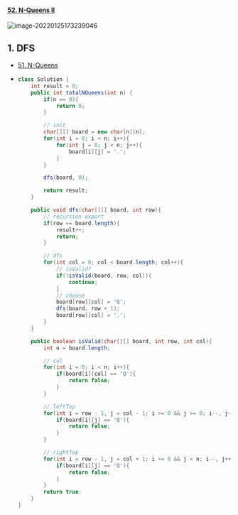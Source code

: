 #### [52. N-Queens II](https://leetcode-cn.com/problems/n-queens-ii/)

![image-20220125173239046](https://raw.githubusercontent.com/TWDH/Leetcode-From-Zero/pictures/img/image-20220125173239046.png)

## 1. DFS

- [51. N-Queens](https://leetcode-cn.com/problems/n-queens/)

- ```java
  class Solution {
      int result = 0;
      public int totalNQueens(int n) {
          if(n == 0){
              return 0;
          }
  
          // init
          char[][] board = new char[n][n];
          for(int i = 0; i < n; i++){
              for(int j = 0; j < n; j++){
                  board[i][j] = '.';
              }
          }
  
          dfs(board, 0);
  
          return result;
      }
  
      public void dfs(char[][] board, int row){
          // recursion export
          if(row == board.length){
              result++;
              return;
          }
  
          // dfs
          for(int col = 0; col < board.length; col++){
              // isValid?
              if(!isValid(board, row, col)){
                  continue;
              }
              // choose
              board[row][col] = 'Q';
              dfs(board, row + 1);
              board[row][col] = '.';
          }
      }
  
      public boolean isValid(char[][] board, int row, int col){
          int n = board.length;
  
          // col
          for(int i = 0; i < n; i++){
              if(board[i][col] == 'Q'){
                  return false;
              }
          }
  
          // leftTop
          for(int i = row - 1, j = col - 1; i >= 0 && j >= 0; i--, j--){
              if(board[i][j] == 'Q'){
                  return false;
              }
          }
  
          // rightTop
          for(int i = row - 1, j = col + 1; i >= 0 && j < n; i--, j++){
              if(board[i][j] == 'Q'){
                  return false;
              }
          }
          return true;
      }
  }
  ```

